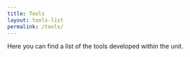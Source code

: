 ```yaml
---
title: Tools
layout: tools-list
permalink: /tools/
---
```


Here you can find a list of the tools developed within the unit.
